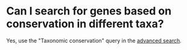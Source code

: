 # Can I search for genes based on conservation in different taxa?
<!-- pombase_categories: Orthology,Finding data -->

Yes, use the "Taxonomic conservation" query in the [advanced search](/query).

<!--
Example query: [Genes conserved in vertebrates](/spombe/query/builder?filter=37&value=%5B%7B%22param%22:%7B%22filter_1%22:%7B%22filter%22:%2226%22,%22query%22:%22PBO:0011070%22%7D%7D,%22filter_count%22:%221%22%7D%5D) 
-->
